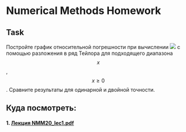 # Numerical Methods Homework

## Task
Постройте график относительной погрешности при вычислении <img src="https://render.githubusercontent.com/render/math?math=\exp(-x)"> с помощью разложения в ряд Тейлора для подходящего диапазона $$x$$, $$x \geq 0$$. Сравните результаты для одинарной и двойной точности.

## Куда посмотреть:

#### 1. [Лекция NMM20_lec1.pdf](/slides/NMM20_lec1.pdf)


